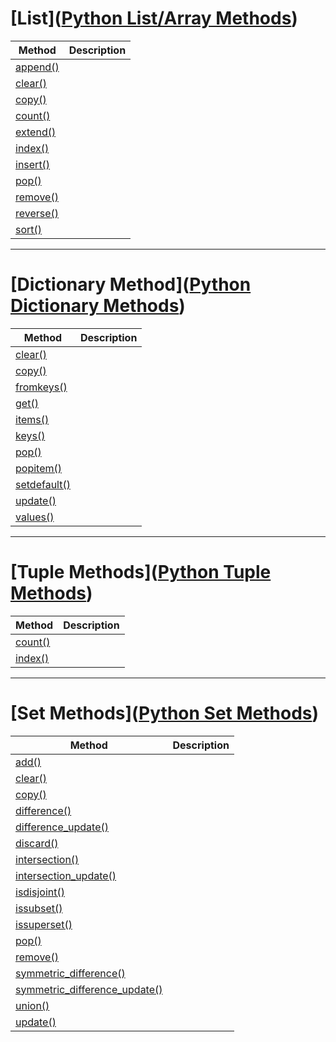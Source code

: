 # [List]([Python List/Array Methods](https://www.w3schools.com/python/python_ref_list.asp))

| Method                                                             | Description |
| ------------------------------------------------------------------ | ----------- |
| [append()](https://www.w3schools.com/python/ref_list_append.asp)   |             |
| [clear()](https://www.w3schools.com/python/ref_list_clear.asp)     |             |
| [copy()](https://www.w3schools.com/python/ref_list_copy.asp)       |             |
| [count()](https://www.w3schools.com/python/ref_list_count.asp)     |             |
| [extend()](https://www.w3schools.com/python/ref_list_extend.asp)   |             |
| [index()](https://www.w3schools.com/python/ref_list_index.asp)     |             |
| [insert()](https://www.w3schools.com/python/ref_list_insert.asp)   |             |
| [pop()](https://www.w3schools.com/python/ref_list_pop.asp)         |             |
| [remove()](https://www.w3schools.com/python/ref_list_remove.asp)   |             |
| [reverse()](https://www.w3schools.com/python/ref_list_reverse.asp) |             |
| [sort()](https://www.w3schools.com/python/ref_list_sort.asp)       |             |

---

# [Dictionary Method]([Python Dictionary Methods](https://www.w3schools.com/python/python_ref_dictionary.asp))

| Method                                                                         | Description |
| ------------------------------------------------------------------------------ | ----------- |
| [clear()](https://www.w3schools.com/python/ref_dictionary_clear.asp)           |             |
| [copy()](https://www.w3schools.com/python/ref_dictionary_copy.asp)             |             |
| [fromkeys()](https://www.w3schools.com/python/ref_dictionary_fromkeys.asp)     |             |
| [get()](https://www.w3schools.com/python/ref_dictionary_get.asp)               |             |
| [items()](https://www.w3schools.com/python/ref_dictionary_items.asp)           |             |
| [keys()](https://www.w3schools.com/python/ref_dictionary_keys.asp)             |             |
| [pop()](https://www.w3schools.com/python/ref_dictionary_pop.asp)               |             |
| [popitem()](https://www.w3schools.com/python/ref_dictionary_popitem.asp)       |             |
| [setdefault()](https://www.w3schools.com/python/ref_dictionary_setdefault.asp) |             |
| [update()](https://www.w3schools.com/python/ref_dictionary_update.asp)         |             |
| [values()](https://www.w3schools.com/python/ref_dictionary_values.asp)         |             |

---

# [Tuple Methods]([Python Tuple Methods](https://www.w3schools.com/python/python_ref_tuple.asp))

| Method                                                          | Description |
| --------------------------------------------------------------- | ----------- |
| [count()](https://www.w3schools.com/python/ref_tuple_count.asp) |             |
| [index()](https://www.w3schools.com/python/ref_tuple_index.asp) |             |

---

# [Set Methods]([Python Set Methods](https://www.w3schools.com/python/python_ref_set.asp))

| Method                                                                                                    | Description |
| --------------------------------------------------------------------------------------------------------- | ----------- |
| [add()](https://www.w3schools.com/python/ref_set_add.asp)                                                 |             |
| [clear()](https://www.w3schools.com/python/ref_set_clear.asp)                                             |             |
| [copy()](https://www.w3schools.com/python/ref_set_copy.asp)                                               |             |
| [difference()](https://www.w3schools.com/python/ref_set_difference.asp)                                   |             |
| [difference_update()](https://www.w3schools.com/python/ref_set_difference_update.asp)                     |             |
| [discard()](https://www.w3schools.com/python/ref_set_discard.asp)                                         |             |
| [intersection()](https://www.w3schools.com/python/ref_set_intersection.asp)                               |             |
| [intersection_update()](https://www.w3schools.com/python/ref_set_intersection_update.asp)                 |             |
| [isdisjoint()](https://www.w3schools.com/python/ref_set_isdisjoint.asp)                                   |             |
| [issubset()](https://www.w3schools.com/python/ref_set_issubset.asp)                                       |             |
| [issuperset()](https://www.w3schools.com/python/ref_set_issuperset.asp)                                   |             |
| [pop()](https://www.w3schools.com/python/ref_set_pop.asp)                                                 |             |
| [remove()](https://www.w3schools.com/python/ref_set_remove.asp)                                           |             |
| [symmetric_difference()](https://www.w3schools.com/python/ref_set_symmetric_difference.asp)               |             |
| [symmetric_difference_update()](https://www.w3schools.com/python/ref_set_symmetric_difference_update.asp) |             |
| [union()](https://www.w3schools.com/python/ref_set_union.asp)                                             |             |
| [update()]()                                                                                              |             |
